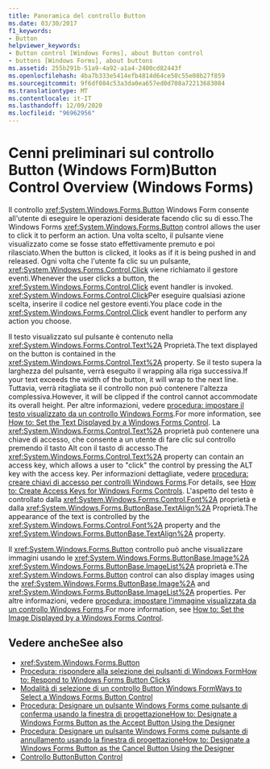 ```yaml
---
title: Panoramica del controllo Button
ms.date: 03/30/2017
f1_keywords:
- Button
helpviewer_keywords:
- Button control [Windows Forms], about Button control
- buttons [Windows Forms], about buttons
ms.assetid: 255b291b-51a9-4a92-a1a4-2400cd82443f
ms.openlocfilehash: 4ba7b333e5414efb4814d64ce50c55e08b27f859
ms.sourcegitcommit: 9f6df084c53a3da0ea657ed0d708a72213683084
ms.translationtype: MT
ms.contentlocale: it-IT
ms.lasthandoff: 12/09/2020
ms.locfileid: "96962956"
---
```

# <a name="button-control-overview-windows-forms"></a><span data-ttu-id="46e6c-102">Cenni preliminari sul controllo Button (Windows Form)</span><span class="sxs-lookup"><span data-stu-id="46e6c-102">Button Control Overview (Windows Forms)</span></span>
<span data-ttu-id="46e6c-103">Il controllo <xref:System.Windows.Forms.Button> Windows Form consente all'utente di eseguire le operazioni desiderate facendo clic su di esso.</span><span class="sxs-lookup"><span data-stu-id="46e6c-103">The Windows Forms <xref:System.Windows.Forms.Button> control allows the user to click it to perform an action.</span></span> <span data-ttu-id="46e6c-104">Una volta scelto, il pulsante viene visualizzato come se fosse stato effettivamente premuto e poi rilasciato.</span><span class="sxs-lookup"><span data-stu-id="46e6c-104">When the button is clicked, it looks as if it is being pushed in and released.</span></span> <span data-ttu-id="46e6c-105">Ogni volta che l'utente fa clic su un pulsante, <xref:System.Windows.Forms.Control.Click> viene richiamato il gestore eventi.</span><span class="sxs-lookup"><span data-stu-id="46e6c-105">Whenever the user clicks a button, the <xref:System.Windows.Forms.Control.Click> event handler is invoked.</span></span> <span data-ttu-id="46e6c-106"><xref:System.Windows.Forms.Control.Click>Per eseguire qualsiasi azione scelta, inserire il codice nel gestore eventi.</span><span class="sxs-lookup"><span data-stu-id="46e6c-106">You place code in the <xref:System.Windows.Forms.Control.Click> event handler to perform any action you choose.</span></span>  
  
 <span data-ttu-id="46e6c-107">Il testo visualizzato sul pulsante è contenuto nella <xref:System.Windows.Forms.Control.Text%2A> Proprietà.</span><span class="sxs-lookup"><span data-stu-id="46e6c-107">The text displayed on the button is contained in the <xref:System.Windows.Forms.Control.Text%2A> property.</span></span> <span data-ttu-id="46e6c-108">Se il testo supera la larghezza del pulsante, verrà eseguito il wrapping alla riga successiva.</span><span class="sxs-lookup"><span data-stu-id="46e6c-108">If your text exceeds the width of the button, it will wrap to the next line.</span></span> <span data-ttu-id="46e6c-109">Tuttavia, verrà ritagliata se il controllo non può contenere l'altezza complessiva.</span><span class="sxs-lookup"><span data-stu-id="46e6c-109">However, it will be clipped if the control cannot accommodate its overall height.</span></span> <span data-ttu-id="46e6c-110">Per altre informazioni, vedere [procedura: impostare il testo visualizzato da un controllo Windows Forms](how-to-set-the-text-displayed-by-a-windows-forms-control.md).</span><span class="sxs-lookup"><span data-stu-id="46e6c-110">For more information, see [How to: Set the Text Displayed by a Windows Forms Control](how-to-set-the-text-displayed-by-a-windows-forms-control.md).</span></span> <span data-ttu-id="46e6c-111">La <xref:System.Windows.Forms.Control.Text%2A> proprietà può contenere una chiave di accesso, che consente a un utente di fare clic sul controllo premendo il tasto Alt con il tasto di accesso.</span><span class="sxs-lookup"><span data-stu-id="46e6c-111">The <xref:System.Windows.Forms.Control.Text%2A> property can contain an access key, which allows a user to "click" the control by pressing the ALT key with the access key.</span></span> <span data-ttu-id="46e6c-112">Per informazioni dettagliate, vedere [procedura: creare chiavi di accesso per controlli Windows Forms](how-to-create-access-keys-for-windows-forms-controls.md).</span><span class="sxs-lookup"><span data-stu-id="46e6c-112">For details, see [How to: Create Access Keys for Windows Forms Controls](how-to-create-access-keys-for-windows-forms-controls.md).</span></span> <span data-ttu-id="46e6c-113">L'aspetto del testo è controllato dalla <xref:System.Windows.Forms.Control.Font%2A> proprietà e dalla <xref:System.Windows.Forms.ButtonBase.TextAlign%2A> Proprietà.</span><span class="sxs-lookup"><span data-stu-id="46e6c-113">The appearance of the text is controlled by the <xref:System.Windows.Forms.Control.Font%2A> property and the <xref:System.Windows.Forms.ButtonBase.TextAlign%2A> property.</span></span>  
  
 <span data-ttu-id="46e6c-114">Il <xref:System.Windows.Forms.Button> controllo può anche visualizzare immagini usando le <xref:System.Windows.Forms.ButtonBase.Image%2A> <xref:System.Windows.Forms.ButtonBase.ImageList%2A> proprietà e.</span><span class="sxs-lookup"><span data-stu-id="46e6c-114">The <xref:System.Windows.Forms.Button> control can also display images using the <xref:System.Windows.Forms.ButtonBase.Image%2A> and <xref:System.Windows.Forms.ButtonBase.ImageList%2A> properties.</span></span> <span data-ttu-id="46e6c-115">Per altre informazioni, vedere [procedura: impostare l'immagine visualizzata da un controllo Windows Forms](how-to-set-the-image-displayed-by-a-windows-forms-control.md).</span><span class="sxs-lookup"><span data-stu-id="46e6c-115">For more information, see [How to: Set the Image Displayed by a Windows Forms Control](how-to-set-the-image-displayed-by-a-windows-forms-control.md).</span></span>  
  
## <a name="see-also"></a><span data-ttu-id="46e6c-116">Vedere anche</span><span class="sxs-lookup"><span data-stu-id="46e6c-116">See also</span></span>

- <xref:System.Windows.Forms.Button>
- [<span data-ttu-id="46e6c-117">Procedura: rispondere alla selezione dei pulsanti di Windows Form</span><span class="sxs-lookup"><span data-stu-id="46e6c-117">How to: Respond to Windows Forms Button Clicks</span></span>](how-to-respond-to-windows-forms-button-clicks.md)
- [<span data-ttu-id="46e6c-118">Modalità di selezione di un controllo Button Windows Form</span><span class="sxs-lookup"><span data-stu-id="46e6c-118">Ways to Select a Windows Forms Button Control</span></span>](ways-to-select-a-windows-forms-button-control.md)
- [<span data-ttu-id="46e6c-119">Procedura: Designare un pulsante Windows Forms come pulsante di conferma usando la finestra di progettazione</span><span class="sxs-lookup"><span data-stu-id="46e6c-119">How to: Designate a Windows Forms Button as the Accept Button Using the Designer</span></span>](designate-a-wf-button-as-the-accept-button-using-the-designer.md)
- [<span data-ttu-id="46e6c-120">Procedura: Designare un pulsante Windows Forms come pulsante di annullamento usando la finestra di progettazione</span><span class="sxs-lookup"><span data-stu-id="46e6c-120">How to: Designate a Windows Forms Button as the Cancel Button Using the Designer</span></span>](designate-a-wf-button-as-the-cancel-button-using-the-designer.md)
- [<span data-ttu-id="46e6c-121">Controllo Button</span><span class="sxs-lookup"><span data-stu-id="46e6c-121">Button Control</span></span>](button-control-windows-forms.md)

